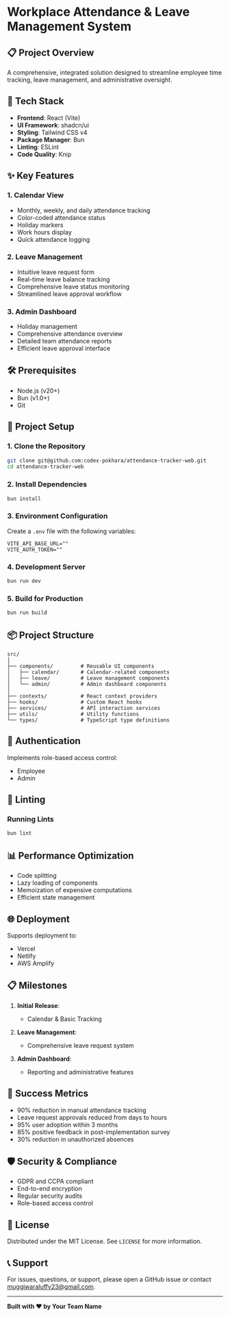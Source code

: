 # Workplace Attendance & Leave Management System

## 📋 Project Overview

A comprehensive, integrated solution designed to streamline employee time tracking, leave management, and administrative oversight.

## 🚀 Tech Stack

- **Frontend**: React (Vite)
- **UI Framework**: shadcn/ui
- **Styling**: Tailwind CSS v4
- **Package Manager**: Bun
- **Linting**: ESLint
- **Code Quality**: Knip

## ✨ Key Features

### 1. Calendar View
- Monthly, weekly, and daily attendance tracking
- Color-coded attendance status
- Holiday markers
- Work hours display
- Quick attendance logging

### 2. Leave Management
- Intuitive leave request form
- Real-time leave balance tracking
- Comprehensive leave status monitoring
- Streamlined leave approval workflow

### 3. Admin Dashboard
- Holiday management
- Comprehensive attendance overview
- Detailed team attendance reports
- Efficient leave approval interface

## 🛠 Prerequisites

- Node.js (v20+)
- Bun (v1.0+)
- Git

## 🏁 Project Setup

### 1. Clone the Repository
```bash
git clone git@github.com:codex-pokhara/attendance-tracker-web.git
cd attendance-tracker-web
```

### 2. Install Dependencies
```bash
bun install
```

### 3. Environment Configuration
Create a `.env` file with the following variables:
```
VITE_API_BASE_URL=""
VITE_AUTH_TOKEN=""
```

### 4. Development Server
```bash
bun run dev
```

### 5. Build for Production
```bash
bun run build
```

## 📦 Project Structure
```
src/
│
├── components/         # Reusable UI components
│   ├── calendar/       # Calendar-related components
│   ├── leave/          # Leave management components
│   └── admin/          # Admin dashboard components
│
├── contexts/           # React context providers
├── hooks/              # Custom React hooks
├── services/           # API interaction services
├── utils/              # Utility functions
└── types/              # TypeScript type definitions
```

## 🔐 Authentication

Implements role-based access control:
- Employee
- Admin

## 🧪 Linting

### Running Lints
```bash
bun lint
```

## 📊 Performance Optimization

- Code splitting
- Lazy loading of components
- Memoization of expensive computations
- Efficient state management

## 🌐 Deployment

Supports deployment to:
- Vercel
- Netlify
- AWS Amplify

## 📋 Milestones

1. **Initial Release**:
   - Calendar & Basic Tracking

2. **Leave Management**:
   - Comprehensive leave request system

3. **Admin Dashboard**:
   - Reporting and administrative features

## 🎯 Success Metrics

- 90% reduction in manual attendance tracking
- Leave request approvals reduced from days to hours
- 95% user adoption within 3 months
- 85% positive feedback in post-implementation survey
- 30% reduction in unauthorized absences

## 🛡 Security & Compliance

- GDPR and CCPA compliant
- End-to-end encryption
- Regular security audits
- Role-based access control

## 📄 License

Distributed under the MIT License. See `LICENSE` for more information.

## 📞 Support

For issues, questions, or support, please open a GitHub issue or contact muggiwaraluffy23@gmail.com.

---

**Built with ❤️ by Your Team Name**